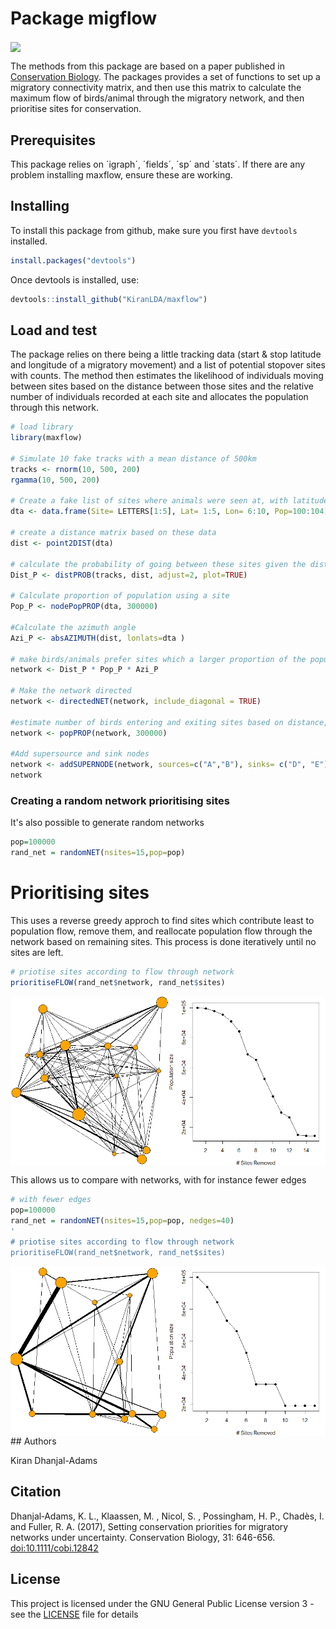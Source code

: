 # Package migflow

<img align="center" src="https://kirandhanjaladams.weebly.com/uploads/8/0/0/5/80051220/turnstones_1_orig.png">

The methods from this package are based on a paper published in [Conservation Biology](https://doi.org/10.1111/cobi.12842). The packages provides a set of functions to set up a migratory connectivity matrix, and then use this matrix to calculate the maximum flow of birds/animal through the migratory network, and then prioritise sites for conservation.

## Prerequisites

This package relies on ´igraph´, ´fields´, ´sp´ and ´stats´. If there are any problem installing maxflow, ensure these are working.


## Installing

To install this package from github, make sure you first have `devtools` installed.

```r
install.packages("devtools")
```

Once devtools is installed, use:

```r
devtools::install_github("KiranLDA/maxflow")
```

## Load and test

The package relies on there being a little tracking data (start & stop latitude and longitude of a migratory movement) and a list of potential stopover sites with counts. The method then estimates the likelihood of individuals moving between sites based on the distance between those sites and the relative number of individuals recorded at each site and allocates the population through this network.

```r
# load library
library(maxflow)

# Simulate 10 fake tracks with a mean distance of 500km
tracks <- rnorm(10, 500, 200)
rgamma(10, 500, 200)

# Create a fake list of sites where animals were seen at, with latitude, longitude and number of anumals seen there 
dta <- data.frame(Site= LETTERS[1:5], Lat= 1:5, Lon= 6:10, Pop=100:104)

# create a distance matrix based on these data
dist <- point2DIST(dta)

# calculate the probability of going between these sites given the distance the animal can travel
Dist_P <- distPROB(tracks, dist, adjust=2, plot=TRUE)

# Calculate proportion of population using a site
Pop_P <- nodePopPROP(dta, 300000)

#Calculate the azimuth angle
Azi_P <- absAZIMUTH(dist, lonlats=dta )

# make birds/animals prefer sites which a larger proportion of the population has been seen and where the distance is better
network <- Dist_P * Pop_P * Azi_P

# Make the network directed
network <- directedNET(network, include_diagonal = TRUE)

#estimate number of birds entering and exiting sites based on distance, population count and azimuth
network <- popPROP(network, 300000)

#Add supersource and sink nodes
network <- addSUPERNODE(network, sources=c("A","B"), sinks= c("D", "E"))
network
```

### Creating a random network prioritising sites

It's also possible to generate random networks

```r
pop=100000
rand_net = randomNET(nsites=15,pop=pop)
```

# Prioritising sites

This uses a reverse greedy approch to find sites which contribute least to population flow, remove them, and reallocate population flow through the network based on remaining sites. This process is done iteratively until no sites are left.

```r
# priotise sites according to flow through network
prioritiseFLOW(rand_net$network, rand_net$sites)
```

<img align="center" src="https://raw.githubusercontent.com/KiranLDA/migflow/master/pictures/network%20prioritisation.png">


This allows us to compare with networks, with for instance fewer edges

```r
# with fewer edges
pop=100000
rand_net = randomNET(nsites=15,pop=pop, nedges=40)
'
# priotise sites according to flow through network
prioritiseFLOW(rand_net$network, rand_net$sites)
```

<img align="center" src="https://raw.githubusercontent.com/KiranLDA/migflow/master/pictures/fewer%20edges.png">
## Authors

Kiran Dhanjal-Adams

## Citation

Dhanjal‐Adams, K. L., Klaassen, M. , Nicol, S. , Possingham, H. P., Chadès, I. and Fuller, R. A. (2017), Setting conservation priorities for migratory networks under uncertainty. Conservation Biology, 31: 646-656. [doi:10.1111/cobi.12842](https://doi.org/10.1111/cobi.12842) 

## License

This project is licensed under the GNU General Public License version 3 - see the [LICENSE](https://github.com/KiranLDA/maxflow/blob/master/LICENSE) file for details



